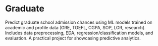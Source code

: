# Graduate
Predict graduate school admission chances using ML models trained on academic and profile data (GRE, TOEFL, CGPA, SOP, LOR, research). Includes data preprocessing, EDA, regression/classification models, and evaluation. A practical project for showcasing predictive analytics.
